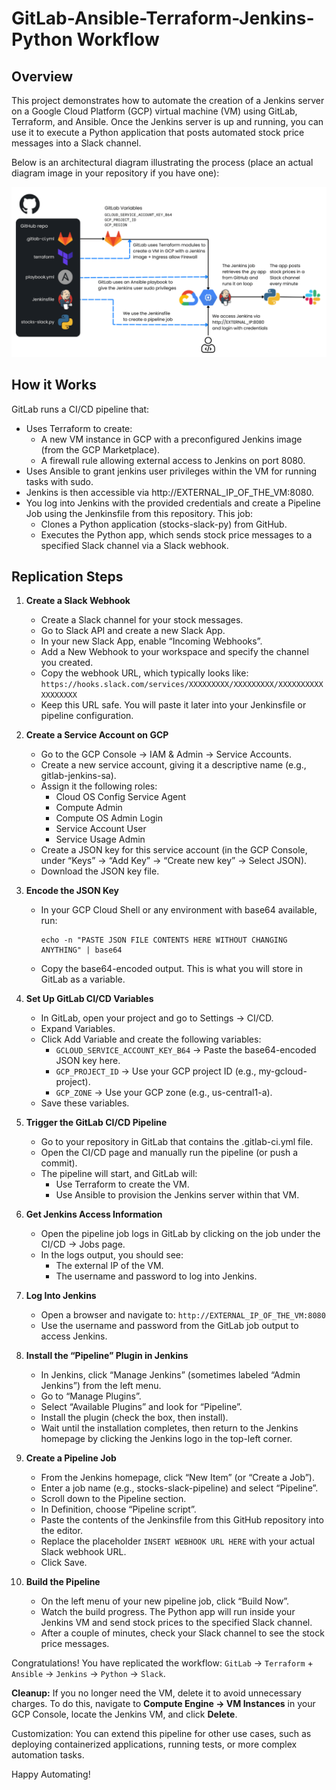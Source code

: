 # GitLab-Ansible-Terraform-Jenkins-Python Workflow

## Overview
This project demonstrates how to automate the creation of a Jenkins server on a Google Cloud Platform (GCP) virtual machine (VM) using GitLab, Terraform, and Ansible. Once the Jenkins server is up and running, you can use it to execute a Python application that posts automated stock price messages into a Slack channel.

Below is an architectural diagram illustrating the process (place an actual diagram image in your repository if you have one):

![Alternative Text](diagrama-gitlab-ansible-jenkins-python.png "Optional Title")

## How it Works
GitLab runs a CI/CD pipeline that:

- Uses Terraform to create:
  - A new VM instance in GCP with a preconfigured Jenkins image (from the GCP Marketplace).
  - A firewall rule allowing external access to Jenkins on port 8080.
- Uses Ansible to grant jenkins user privileges within the VM for running tasks with sudo.
- Jenkins is then accessible via http://EXTERNAL_IP_OF_THE_VM:8080.
- You log into Jenkins with the provided credentials and create a Pipeline Job using the Jenkinsfile from this repository. This job:
  - Clones a Python application (stocks-slack-py) from GitHub.
  - Executes the Python app, which sends stock price messages to a specified Slack channel via a Slack webhook.

## Replication Steps
1. **Create a Slack Webhook**
   - Create a Slack channel for your stock messages.
   - Go to Slack API and create a new Slack App.
   - In your new Slack App, enable “Incoming Webhooks”.
   - Add a New Webhook to your workspace and specify the channel you created.
   - Copy the webhook URL, which typically looks like: `https://hooks.slack.com/services/XXXXXXXXX/XXXXXXXXX/XXXXXXXXXXXXXXXXXX`
   - Keep this URL safe. You will paste it later into your Jenkinsfile or pipeline configuration.

2. **Create a Service Account on GCP**
   - Go to the GCP Console → IAM & Admin → Service Accounts.
   - Create a new service account, giving it a descriptive name (e.g., gitlab-jenkins-sa).
   - Assign it the following roles:
     - Cloud OS Config Service Agent
     - Compute Admin
     - Compute OS Admin Login
     - Service Account User
     - Service Usage Admin
   - Create a JSON key for this service account (in the GCP Console, under “Keys” → “Add Key” → “Create new key” → Select JSON).
   - Download the JSON key file.

3. **Encode the JSON Key**
   - In your GCP Cloud Shell or any environment with base64 available, run:
     ```
     echo -n "PASTE JSON FILE CONTENTS HERE WITHOUT CHANGING ANYTHING" | base64
     ```
   - Copy the base64-encoded output. This is what you will store in GitLab as a variable.

4. **Set Up GitLab CI/CD Variables**
   - In GitLab, open your project and go to Settings → CI/CD.
   - Expand Variables.
   - Click Add Variable and create the following variables:
     - `GCLOUD_SERVICE_ACCOUNT_KEY_B64` → Paste the base64-encoded JSON key here.
     - `GCP_PROJECT_ID` → Use your GCP project ID (e.g., my-gcloud-project).
     - `GCP_ZONE` → Use your GCP zone (e.g., us-central1-a).
   - Save these variables.

5. **Trigger the GitLab CI/CD Pipeline**
   - Go to your repository in GitLab that contains the .gitlab-ci.yml file.
   - Open the CI/CD page and manually run the pipeline (or push a commit).
   - The pipeline will start, and GitLab will:
     - Use Terraform to create the VM.
     - Use Ansible to provision the Jenkins server within that VM.

6. **Get Jenkins Access Information**
   - Open the pipeline job logs in GitLab by clicking on the job under the CI/CD → Jobs page.
   - In the logs output, you should see:
     - The external IP of the VM.
     - The username and password to log into Jenkins.

7. **Log Into Jenkins**
   - Open a browser and navigate to: `http://EXTERNAL_IP_OF_THE_VM:8080`
   - Use the username and password from the GitLab job output to access Jenkins.

8. **Install the “Pipeline” Plugin in Jenkins**
   - In Jenkins, click “Manage Jenkins” (sometimes labeled “Admin Jenkins”) from the left menu.
   - Go to “Manage Plugins”.
   - Select “Available Plugins” and look for “Pipeline”.
   - Install the plugin (check the box, then install).
   - Wait until the installation completes, then return to the Jenkins homepage by clicking the Jenkins logo in the top-left corner.

9. **Create a Pipeline Job**
   - From the Jenkins homepage, click “New Item” (or “Create a Job”).
   - Enter a job name (e.g., stocks-slack-pipeline) and select “Pipeline”.
   - Scroll down to the Pipeline section.
   - In Definition, choose “Pipeline script”.
   - Paste the contents of the Jenkinsfile from this GitHub repository into the editor.
   - Replace the placeholder `INSERT WEBHOOK URL HERE` with your actual Slack webhook URL.
   - Click Save.

10. **Build the Pipeline**
    - On the left menu of your new pipeline job, click “Build Now”.
    - Watch the build progress. The Python app will run inside your Jenkins VM and send stock prices to the specified Slack channel.
    - After a couple of minutes, check your Slack channel to see the stock price messages.

Congratulations! You have replicated the workflow: `GitLab` → `Terraform` + `Ansible` → `Jenkins` → `Python` → `Slack`.

**Cleanup:** If you no longer need the VM, delete it to avoid unnecessary charges. To do this, navigate to **Compute Engine → VM Instances** in your GCP Console, locate the Jenkins VM, and click **Delete**.

Customization: You can extend this pipeline for other use cases, such as deploying containerized applications, running tests, or more complex automation tasks.

Happy Automating!

